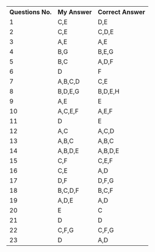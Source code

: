 <table>
  <tr>
    <th>Questions No.</th>
    <th>My Answer</th>
    <th>Correct Answer</th>

  </tr>
  <tr>
    <td>1</td>
    <td>C,E</td>
    <td>D,E</td>

  </tr>
  <tr>
    <td >2</td>
    <td>C,E</td>
    <td>C,D,E</td>

  </tr>
  <tr>
    <td>3</td>
    <td>A,E</td>
    <td>A,E</td>

  </tr>
  <tr>
    <td>4</td>
    <td>B,G</td>
    <td>B,E,G</td>

  </tr>
  <tr>
    <td >5</td>
    <td>B,C</td>
    <td>A,D,F</td>

  </tr>
  <tr>
    <td>6</td>
    <td>D</td>
    <td>F</td>

  </tr>
  <tr>
    <td>7</td>
    <td>A,B,C,D</td>
    <td>C,E</td>

  </tr>
  <tr>
    <td>8</td>
    <td>B,D,E,G</td>
    <td>B,D,E,H</td>

  </tr>
  <tr>
    <td>9</td>
    <td>A,E</td>
    <td>E</td>

  </tr>
  <tr>
    <td>10</td>
    <td>A,C,E,F</td>
    <td>A,E,F</td>

  </tr>
  <tr>
    <td>11</td>
    <td>D</td>
    <td>E</td>

  </tr>
  <tr>
    <td >12</td>
    <td>A,C</td>
    <td>A,C,D</td>

  </tr>
  <tr>
    <td>13</td>
    <td>A,B,C</td>
    <td>A,B,C</td>

  </tr>
  <tr>
    <td >14</td>
    <td>A,B,D,E</td>
    <td>A,B,D,E</td>

  </tr>
  <tr>
    <td>15</td>
    <td>C,F</td>
    <td>C,E,F</td>

  </tr>
  <tr>
    <td>16</td>
    <td>C,E</td>
    <td>A,D</td>

  </tr>
  <tr>
    <td>17</td>
    <td>D,F</td>
    <td>D,F,G</td>

  </tr>
  <tr>
    <td>18</td>
    <td>B,C,D,F</td>
    <td>B,C,F</td>

  </tr>
  <tr>
    <td>19</td>
    <td>A,D,E</td>
    <td>A,D</td>
 
  </tr>
  <tr>
    <td>20</td>
    <td>E</td>
    <td>C</td>

  </tr>
  <tr>
    <td>21</td>
    <td>D</td>
    <td>D</td>

  </tr>
  <tr>
    <td>22</td>
    <td>C,F,G</td>
    <td>C,F,G</td>

  </tr>
  <tr>
    <td>23</td>
    <td>D</td>
    <td>A,D</td>

  </tr>
  
</table>